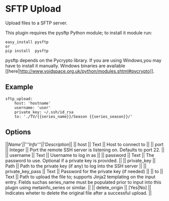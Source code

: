 # SFTP Upload

Upload files to a SFTP server. 

This plugin requires the pysftp Python module; to install it module run:


    easy_install pysftp
    or
    pip install  pysftp


pysftp depends on the Pycrypto library. If you are using Windows,you may have to install it manually. Windows binaries are available [[here|http://www.voidspace.org.uk/python/modules.shtml#pycrypto]].

## Example


    sftp_upload:
        host: 'hostname'
        username: 'user'
        private_key: ~/.ssh/id_rsa
        to: './TV/{{series_name}}/Season {{series_season}}/'


## Options

||**Name*'||'''Info'''||'*Description**||
|| host || Text || Host to connect to ||
|| port || Integer || Port the remote SSH server is listening on. Defaults to port 22. ||
|| username || Text || Username to log in as ||
|| password || Text || The password to use. Optional if a private key is provided. ||
|| private_key || Path || Path to the private key (if any) to log into the SSH server ||
|| private_key_pass || Text || Password for the private key (if needed) ||
|| to || Text || Path to upload the file to; supports Jinja2 templating on the input entry. Fields suchas series_name must be populated prior to input into this plugin using metainfo_series or similar. ||
|| delete_origin || [Yes|No] || Indicates wheter to delete the original file after a successful upload. ||
